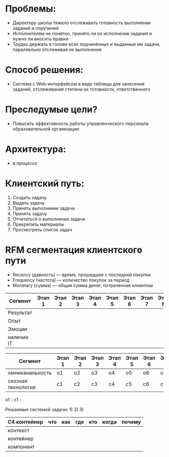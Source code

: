 # Проблемы: 
- Директору школы тяжело отслеживать готовность выполнения заданий и поручений
- Исполнителям не понятно, принято ли их исполнение задания и нужно ли вносить правки
- Трудно держать в голове всех подчинённых и выданные им задачи, параллельно отслеживая их выполнение

# Способ решения: 
- Система с Web-интерфейсом в виде таблицы для занесения заданий, отслеживания степени их готовности, ответственного

# Преследумые цели?
- Повысить эффективность работы управленческого персонала образовательной организации

# Архитектура:
- *в процессе*

# Клиентский путь:
1) Создать задачу
2) Выдать задачу
3) Принять выполнение задачи
4) Принять задачу
5) Отчитаться о выполнении задачи
6) Прикрепить материалы
7) Просмотреть список задач

# RFM сегментация клиентского пути
- Recency (давность) — время, прошедшее с последней покупки
- Frequency (частота) — количество покупок за период
- Monetary (сумма) — общая сумма денег, потраченная клиентом

  
| Сегмент   | Этап 1 | Этап 2 | Этап 3 | Этап 4 |Этап 5 | Этап 6 |Этап 7 |Этап N |
|---        |---     |---     |---     |---     |---    | ---    |---    |---    |
|Результат  |        |        |        |        |       |        |       |       |
|Опыт       |        |        |        |        |       |        |       |       |
|Эмоции     |        |        |        |        |       |        |       |       |
|наличие IT |        |        |        |        |       |        |       |       |

| Сегмент          | Этап 1 | Этап 2 | Этап 3 | Этап 4 |Этап 5 | Этап 6 |Этап 7 |Этап N |
|---               |---     |---     |---     |---     |---    | ---    |---    |---    |
|омниканальность   |o1      |o2      |o3      |o4      |о5     |о6      |о7     |       |
|скозная технология|с1      |с2      |с3      |с4      |с5     |с6      |с7     |       |

о1 - 
с1 - 

Решаемые системой задачи:
1)
2)
3)


| С4 контейнер  | что    | как    | где    | кто    | когда | почему | 
|---            |---     |---     |---     |---     |---    | ---    |
| контекст      |        |        |        |        |       |        |
| контейнер     |        |        |        |        |       |        |
| компонент     |        |        |        |        |       |        |
